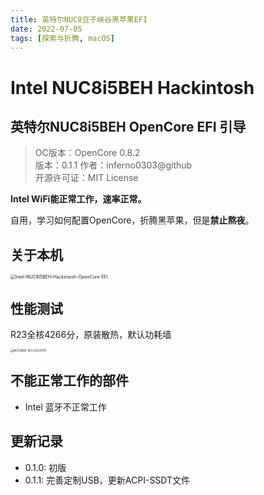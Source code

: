 ```yaml
---
title: 英特尔NUC8豆子峡谷黑苹果EFI
date: 2022-07-05
tags: [探索与折腾, macOS]
---
```


# Intel NUC8i5BEH Hackintosh

## 英特尔NUC8i5BEH OpenCore EFI 引导

> OC版本：OpenCore 0.8.2  
> 版本：0.1.1
> 作者：inferno0303@github  
> 开源许可证：MIT License  

**Intel WiFi能正常工作，速率正常。**

自用，学习如何配置OpenCore，折腾黑苹果，但是**禁止熬夜**。

## 关于本机

<img src="https://cdn.staticaly.com/gh/inferno0303/assets@main/README图床/Intel-NUC8I5BEH-Hackintosh-OpenCore-EFI_2022-07-15.webp" alt="Intel-NUC8I5BEH-Hackintosh-OpenCore-EFI" style="zoom:50%">

## 性能测试

R23全核4266分，原装散热，默认功耗墙

<img src="https://cdn.staticaly.com/gh/inferno0303/assets@main/README图床/NUC8I5BE_R23_20220705.46pof4yt6zg0.webp" alt="NUC8I5BE_R23_20220705" style="zoom:30%">

## 不能正常工作的部件

- Intel 蓝牙不正常工作

## 更新记录

- 0.1.0: 初版
- 0.1.1: 完善定制USB，更新ACPI-SSDT文件